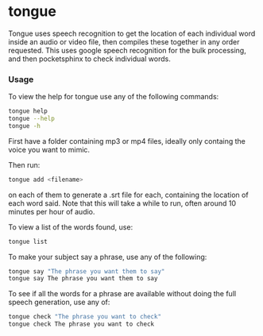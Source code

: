 # tongue

Tongue uses speech recognition to get the location of each individual word inside an audio or video file, then compiles these together in any order requested.
This uses google speech recognition for the bulk processing, and then pocketsphinx to check individual words.

### Usage

To view the help for tongue use any of the following commands:
```bash
tongue help
tongue --help
tongue -h
```

First have a folder containing mp3 or mp4 files, ideally only containg the voice you want to mimic.

Then run:
```bash
tongue add <filename>
```
on each of them to generate a .srt file for each, containing the location of each word said. Note that this will take a while to run, often around 10 minutes per hour of audio.

To view a list of the words found, use:
```bash
tongue list
```

To make your subject say a phrase, use any of the following:
```bash
tongue say "The phrase you want them to say"
tongue say The phrase you want them to say
```

To see if all the words for a phrase are available without doing the full speech generation, use any of:
```bash
tongue check "The phrase you want to check"
tongue check The phrase you want to check
```
